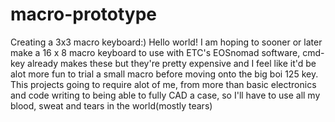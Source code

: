 # macro-prototype
Creating a 3x3 macro keyboard:)
Hello world! I am hoping to sooner or later make a 16 x 8 macro keyboard to use with ETC's EOSnomad software, cmd-key already makes these but they're pretty expensive and I feel like it'd be alot more fun to trial a small macro before moving onto the big boi 125 key. This projects going to require alot of me, from more than basic electronics and code writing to being able to fully CAD a case, so I'll have to use all my blood, sweat and tears in the world(mostly tears)
